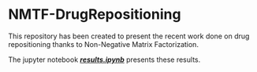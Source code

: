 # NMTF-DrugRepositioning

This repository has been created to present the recent work done on drug repositioning thanks to Non-Negative Matrix Factorization.

The jupyter notebook [***results.ipynb***](results.ipynb) presents these results.
